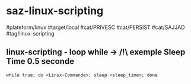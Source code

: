 # saz-linux-scripting

#plateform/linux
#target/local
#cat/PRIVESC
#cat/PERSIST
#cat/SAJJAD
#tag/linux-scripting

## linux-scripting - loop while -> /!\ exemple Sleep Time 0.5 seconde 
```
while true; do <Linux-Commande>; sleep <sleep_time>; done
```
